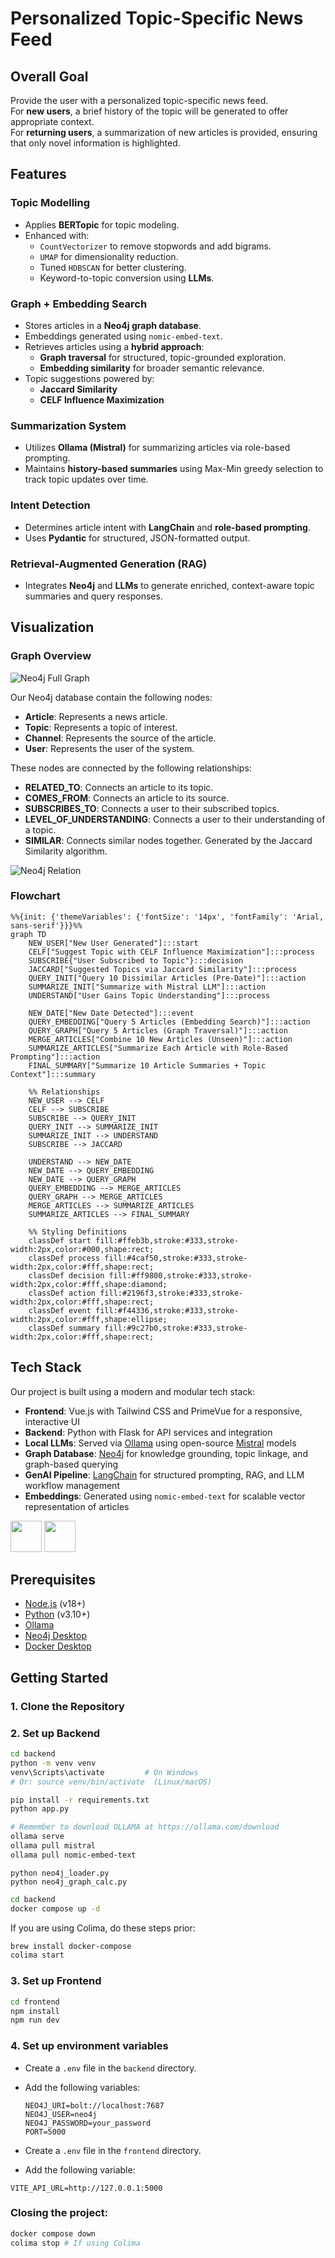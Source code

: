 # Personalized Topic-Specific News Feed

## Overall Goal
Provide the user with a personalized topic-specific news feed.  
For **new users**, a brief history of the topic will be generated to offer appropriate context.  
For **returning users**, a summarization of new articles is provided, ensuring that only novel information is highlighted.

## Features

### Topic Modelling
- Applies **BERTopic** for topic modeling.
- Enhanced with:
  - `CountVectorizer` to remove stopwords and add bigrams.
  - `UMAP` for dimensionality reduction.
  - Tuned `HDBSCAN` for better clustering.
  - Keyword-to-topic conversion using **LLMs**.

### Graph + Embedding Search
- Stores articles in a **Neo4j graph database**.
- Embeddings generated using `nomic-embed-text`.
- Retrieves articles using a **hybrid approach**:
  - **Graph traversal** for structured, topic-grounded exploration.
  - **Embedding similarity** for broader semantic relevance.
- Topic suggestions powered by:
  - **Jaccard Similarity**
  - **CELF Influence Maximization**

### Summarization System
- Utilizes **Ollama (Mistral)** for summarizing articles via role-based prompting.
- Maintains **history-based summaries** using Max-Min greedy selection to track topic updates over time.

### Intent Detection
- Determines article intent with **LangChain** and **role-based prompting**.
- Uses **Pydantic** for structured, JSON-formatted output.

### Retrieval-Augmented Generation (RAG)
- Integrates **Neo4j** and **LLMs** to generate enriched, context-aware topic summaries and query responses.

## Visualization

### Graph Overview
![Neo4j Full Graph](full_graph.png)

Our Neo4j database contain the following nodes:
- **Article**: Represents a news article.
- **Topic**: Represents a topic of interest.
- **Channel**: Represents the source of the article.
- **User**: Represents the user of the system.

These nodes are connected by the following relationships:
- **RELATED_TO**: Connects an article to its topic.
- **COMES_FROM**: Connects an article to its source.
- **SUBSCRIBES_TO**: Connects a user to their subscribed topics.
- **LEVEL_OF_UNDERSTANDING**: Connects a user to their understanding of a topic.
- **SIMILAR**: Connects similar nodes together. Generated by the Jaccard Similarity algorithm.

![Neo4j Relation](relation.png)

### Flowchart
```mermaid
%%{init: {'themeVariables': {'fontSize': '14px', 'fontFamily': 'Arial, sans-serif'}}}%%
graph TD
    NEW_USER["New User Generated"]:::start
    CELF["Suggest Topic with CELF Influence Maximization"]:::process
    SUBSCRIBE{"User Subscribed to Topic"}:::decision
    JACCARD["Suggested Topics via Jaccard Similarity"]:::process
    QUERY_INIT["Query 10 Dissimilar Articles (Pre-Date)"]:::action
    SUMMARIZE_INIT["Summarize with Mistral LLM"]:::action
    UNDERSTAND["User Gains Topic Understanding"]:::process

    NEW_DATE["New Date Detected"]:::event
    QUERY_EMBEDDING["Query 5 Articles (Embedding Search)"]:::action
    QUERY_GRAPH["Query 5 Articles (Graph Traversal)"]:::action
    MERGE_ARTICLES["Combine 10 New Articles (Unseen)"]:::action
    SUMMARIZE_ARTICLES["Summarize Each Article with Role-Based Prompting"]:::action
    FINAL_SUMMARY["Summarize 10 Article Summaries + Topic Context"]:::summary

    %% Relationships
    NEW_USER --> CELF
    CELF --> SUBSCRIBE
    SUBSCRIBE --> QUERY_INIT
    QUERY_INIT --> SUMMARIZE_INIT
    SUMMARIZE_INIT --> UNDERSTAND
    SUBSCRIBE --> JACCARD

    UNDERSTAND --> NEW_DATE
    NEW_DATE --> QUERY_EMBEDDING
    NEW_DATE --> QUERY_GRAPH
    QUERY_EMBEDDING --> MERGE_ARTICLES
    QUERY_GRAPH --> MERGE_ARTICLES
    MERGE_ARTICLES --> SUMMARIZE_ARTICLES
    SUMMARIZE_ARTICLES --> FINAL_SUMMARY

    %% Styling Definitions
    classDef start fill:#ffeb3b,stroke:#333,stroke-width:2px,color:#000,shape:rect;
    classDef process fill:#4caf50,stroke:#333,stroke-width:2px,color:#fff,shape:rect;
    classDef decision fill:#ff9800,stroke:#333,stroke-width:2px,color:#fff,shape:diamond;
    classDef action fill:#2196f3,stroke:#333,stroke-width:2px,color:#fff,shape:rect;
    classDef event fill:#f44336,stroke:#333,stroke-width:2px,color:#fff,shape:ellipse;
    classDef summary fill:#9c27b0,stroke:#333,stroke-width:2px,color:#fff,shape:rect;
```

## Tech Stack

Our project is built using a modern and modular tech stack:

- **Frontend**: Vue.js with Tailwind CSS and PrimeVue for a responsive, interactive UI
- **Backend**: Python with Flask for API services and integration
- **Local LLMs**: Served via [Ollama](https://ollama.com/) using open-source [Mistral](https://ollama.com/library/mistral) models
- **Graph Database**: [Neo4j](https://neo4j.com/) for knowledge grounding, topic linkage, and graph-based querying
- **GenAI Pipeline**: [LangChain](https://www.langchain.com/) for structured prompting, RAG, and LLM workflow management
- **Embeddings**: Generated using `nomic-embed-text` for scalable vector representation of articles

<img height="50" src="https://raw.githubusercontent.com/marwin1991/profile-technology-icons/refs/heads/main/icons/vue_js.png">
<img height="50" src="https://raw.githubusercontent.com/marwin1991/profile-technology-icons/refs/heads/main/icons/tailwind_css.png">

## Prerequisites

- [Node.js](https://nodejs.org/) (v18+)
- [Python](https://www.python.org/downloads/) (v3.10+)
- [Ollama](https://ollama.com/download)
- [Neo4j Desktop](https://neo4j.com/)
- [Docker Desktop](https://www.docker.com/products/docker-desktop)

## Getting Started

### 1. Clone the Repository
### 2. Set up Backend

```bash
cd backend
python -m venv venv
venv\Scripts\activate         # On Windows
# Or: source venv/bin/activate  (Linux/macOS)

pip install -r requirements.txt
python app.py
```

```bash
# Remember to download OLLAMA at https://ollama.com/download
ollama serve
ollama pull mistral
ollama pull nomic-embed-text
```

```
python neo4j_loader.py
python neo4j_graph_calc.py
```

```bash
cd backend
docker compose up -d
```

If you are using Colima, do these steps prior:
```bash
brew install docker-compose
colima start
```

### 3. Set up Frontend 
```bash
cd frontend
npm install
npm run dev
```
### 4. Set up environment variables
- Create a `.env` file in the `backend` directory.
- Add the following variables:

    ```env
    NEO4J_URI=bolt://localhost:7687
    NEO4J_USER=neo4j
    NEO4J_PASSWORD=your_password
    PORT=5000
    ```

- Create a `.env` file in the `frontend` directory.
- Add the following variable:

```env
VITE_API_URL=http://127.0.0.1:5000
``` 

### Closing the project:
```bash
docker compose down
colima stop # If using Colima
```

